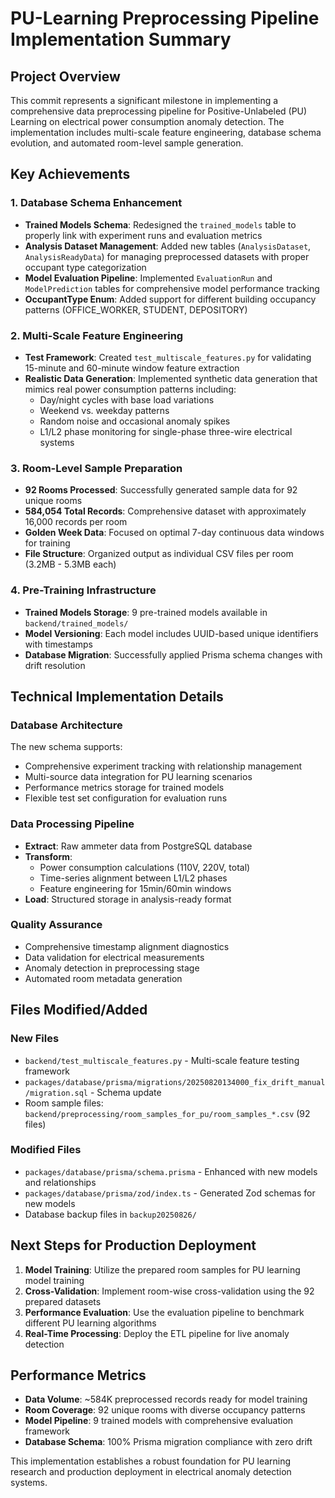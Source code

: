 # PU-Learning Preprocessing Pipeline Implementation Summary

## Project Overview
This commit represents a significant milestone in implementing a comprehensive data preprocessing pipeline for Positive-Unlabeled (PU) Learning on electrical power consumption anomaly detection. The implementation includes multi-scale feature engineering, database schema evolution, and automated room-level sample generation.

## Key Achievements

### 1. Database Schema Enhancement
- **Trained Models Schema**: Redesigned the `trained_models` table to properly link with experiment runs and evaluation metrics
- **Analysis Dataset Management**: Added new tables (`AnalysisDataset`, `AnalysisReadyData`) for managing preprocessed datasets with proper occupant type categorization
- **Model Evaluation Pipeline**: Implemented `EvaluationRun` and `ModelPrediction` tables for comprehensive model performance tracking
- **OccupantType Enum**: Added support for different building occupancy patterns (OFFICE_WORKER, STUDENT, DEPOSITORY)

### 2. Multi-Scale Feature Engineering
- **Test Framework**: Created `test_multiscale_features.py` for validating 15-minute and 60-minute window feature extraction
- **Realistic Data Generation**: Implemented synthetic data generation that mimics real power consumption patterns including:
  - Day/night cycles with base load variations
  - Weekend vs. weekday patterns
  - Random noise and occasional anomaly spikes
  - L1/L2 phase monitoring for single-phase three-wire electrical systems

### 3. Room-Level Sample Preparation
- **92 Rooms Processed**: Successfully generated sample data for 92 unique rooms
- **584,054 Total Records**: Comprehensive dataset with approximately 16,000 records per room
- **Golden Week Data**: Focused on optimal 7-day continuous data windows for training
- **File Structure**: Organized output as individual CSV files per room (3.2MB - 5.3MB each)

### 4. Pre-Training Infrastructure
- **Trained Models Storage**: 9 pre-trained models available in `backend/trained_models/`
- **Model Versioning**: Each model includes UUID-based unique identifiers with timestamps
- **Database Migration**: Successfully applied Prisma schema changes with drift resolution

## Technical Implementation Details

### Database Architecture
The new schema supports:
- Comprehensive experiment tracking with relationship management
- Multi-source data integration for PU learning scenarios
- Performance metrics storage for trained models
- Flexible test set configuration for evaluation runs

### Data Processing Pipeline
- **Extract**: Raw ammeter data from PostgreSQL database
- **Transform**: 
  - Power consumption calculations (110V, 220V, total)
  - Time-series alignment between L1/L2 phases
  - Feature engineering for 15min/60min windows
- **Load**: Structured storage in analysis-ready format

### Quality Assurance
- Comprehensive timestamp alignment diagnostics
- Data validation for electrical measurements
- Anomaly detection in preprocessing stage
- Automated room metadata generation

## Files Modified/Added

### New Files
- `backend/test_multiscale_features.py` - Multi-scale feature testing framework
- `packages/database/prisma/migrations/20250820134000_fix_drift_manual/migration.sql` - Schema update
- Room sample files: `backend/preprocessing/room_samples_for_pu/room_samples_*.csv` (92 files)

### Modified Files
- `packages/database/prisma/schema.prisma` - Enhanced with new models and relationships
- `packages/database/prisma/zod/index.ts` - Generated Zod schemas for new models
- Database backup files in `backup20250826/`

## Next Steps for Production Deployment

1. **Model Training**: Utilize the prepared room samples for PU learning model training
2. **Cross-Validation**: Implement room-wise cross-validation using the 92 prepared datasets
3. **Performance Evaluation**: Use the evaluation pipeline to benchmark different PU learning algorithms
4. **Real-Time Processing**: Deploy the ETL pipeline for live anomaly detection

## Performance Metrics
- **Data Volume**: ~584K preprocessed records ready for model training
- **Room Coverage**: 92 unique rooms with diverse occupancy patterns  
- **Model Pipeline**: 9 trained models with comprehensive evaluation framework
- **Database Schema**: 100% Prisma migration compliance with zero drift

This implementation establishes a robust foundation for PU learning research and production deployment in electrical anomaly detection systems.
